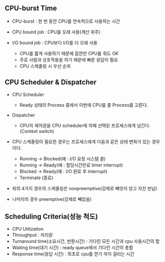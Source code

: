 ## CPU-burst Time

- CPU-burst : 한 번 동안 CPU를 연속적으로 사용하는 시간

- CPU bound job : CPU를 오래 사용(계산 위주)
- I/O bound job : CPU보다 I/O를 더 오래 사용
  - CPU를 짧게 사용하기 때문에 잠깐만 CPU를 줘도 OK
  - 주로 사람과 상호작용을 하기 때문에 빠른 응답이 필요
  - CPU 스케줄링 시 우선 순위

## CPU Scheduler & Dispatcher

- CPU Scheduler
  - Ready 상태의 Process 중에서 이번에 CPU를 줄 Process를 고른다.
- Dispatcher
  - CPU의 제어권을 CPU scheduler에 의해 선택된 프로세스에게 넘긴다.(Context switch)
- CPU 스케줄링이 필요한 경우는 프로세스에게 다음과 같은 상태 변화가 있는 경우이다.

  - Running -> Blocked(예 : I/O 요청 시스템 콜)
  - Running -> Ready(예 : 할당시간만료 timer interrupt)
  - Blocked -> Ready(예 : I/O 완료 후 interrupt)
  - Terminate (종료)

- 위의 4가지 경우의 스케줄링은 nonpreemptive(강제로 빼앗지 않고 자진 반납)
- 나머지의 경우 preemptive(강제로 빼았음)

## Scheduling Criteria(성능 척도)

- CPU Utilization
- Throughput : 처리량
- Turnaround time(소요시간, 반환시간) : 기다린 모든 시간과 cpu 사용시간의 합
- Waiting time(대기 시간) : ready queue에서 기다린 시간의 총합
- Response time(응답 시간) : 최초로 cpu를 얻기 까지 걸리는 시간
